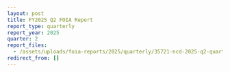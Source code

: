 ```yaml
---
layout: post
title: FY2025 Q2 FOIA Report
report_type: quarterly
report_year: 2025
quarter: 2
report_files:
  - /assets/uploads/foia-reports/2025/quarterly/35721-ncd-2025-q2-quarterly-foia-report.pdf
redirect_from: []
---
```

